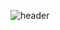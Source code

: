 ![header](https://capsule-render.vercel.app/api?type=waving&color=auto&height=300&section=header&text=데이터분석가%20장상영의%20GITHUB&fontSize=40)

<!--
**wkdtkddud/wkdtkddud** is a ✨ _special_ ✨ repository because its `README.md` (this file) appears on your GitHub profile.

Here are some ideas to get you started:

- 🔭 I’m currently working on ...
- 🌱 I’m currently learning ...
- 👯 I’m looking to collaborate on ...
- 🤔 I’m looking for help with ...
- 💬 Ask me about ...
- 📫 How to reach me: ...
- 😄 Pronouns: ...
- ⚡ Fun fact: ...
-->

